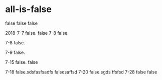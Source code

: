 # all-is-false
false false false

2018-7-7 false.
  false
7-8 false.

7-8 false.

7-9 false.

7-15 false. false

7-18 false.sdsfasfsadfs
 falsesaffsd
7-20 false.sgds
ffsfsd
7-28 false false